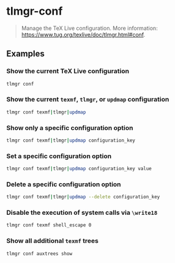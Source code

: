 # tlmgr-conf

> Manage the TeX Live configuration. More information: <https://www.tug.org/texlive/doc/tlmgr.html#conf>.

## Examples

### Show the current TeX Live configuration

```bash
tlmgr conf
```

### Show the current `texmf`, `tlmgr`, or `updmap` configuration

```bash
tlmgr conf texmf|tlmgr|updmap
```

### Show only a specific configuration option

```bash
tlmgr conf texmf|tlmgr|updmap configuration_key
```

### Set a specific configuration option

```bash
tlmgr conf texmf|tlmgr|updmap configuration_key value
```

### Delete a specific configuration option

```bash
tlmgr conf texmf|tlmgr|updmap --delete configuration_key
```

### Disable the execution of system calls via `\write18`

```bash
tlmgr conf texmf shell_escape 0
```

### Show all additional `texmf` trees

```bash
tlmgr conf auxtrees show
```
